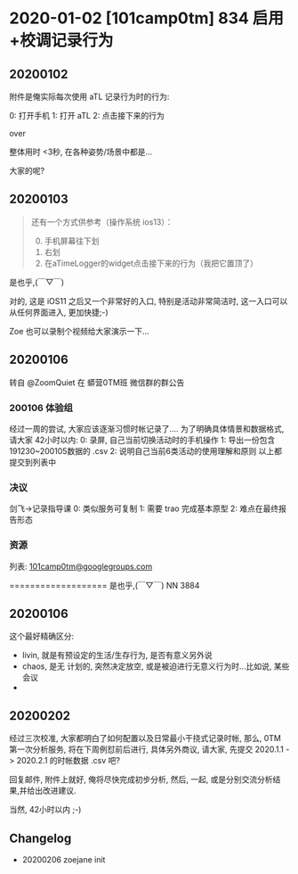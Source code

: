 # 2020-01-02 [101camp0tm] 834 启用+校调记录行为

## 20200102
附件是俺实际每次使用 aTL 记录行为时的行为:

0: 打开手机
1: 打开 aTL
2: 点击接下来的行为

over

整体用时 <3秒, 在各种姿势/场景中都是...

大家的呢?

## 20200103

> 还有一个方式供参考（操作系统 ios13）：
>
> 0. 手机屏幕往下划
> 1. 右划
> 2. 在aTimeLogger的widget点击接下来的行为（我把它置顶了）

是也乎,(￣▽￣)

对的, 这是 iOS11 之后又一个非常好的入口,
特别是活动非常简洁时,
这一入口可以从任何界面进入, 更加快捷;-)

Zoe 也可以录制个视频给大家演示一下...

## 20200106

转自 @ZoomQuiet  在 蟒营0TM班 微信群的群公告

### 200106 体验组
经过一周的尝试, 大家应该逐渐习惯时帐记录了....
为了明确具体情景和数据格式,
请大家 42小时以内:
0: 录屏, 自己当前切换活动时的手机操作
1: 导出一份包含191230~200105数据的 .csv
2: 说明自己当前6类活动的使用理解和原则
以上都提交到列表中

### 决议
剑飞->记录指导课
0: 类似服务可复制
1: 需要 trao 完成基本原型
2: 难点在最终报告形态

### 资源

列表: 101camp0tm@googlegroups.com

===================
是也乎,(￣▽￣)
NN 3884

## 20200106

这个最好精确区分:

- livin, 就是有预设定的生活/生存行为, 是否有意义另外说
- chaos, 是无 计划的, 突然决定放空, 或是被迫进行无意义行为时...比如说, 某些会议
- 
## 20200202

经过三次校准, 大家都明白了如何配置以及日常最小干挠式记录时帐,
那么, 0TM 第一次分析服务,
将在下周例怼前后进行, 具体另外商议,
请大家, 先提交 2020.1.1 -> 2020.2.1 的时帐数据 .csv 吧?

回复邮件, 附件上就好,
俺将尽快完成初步分析,
然后, 一起, 或是分别交流分析结果,并给出改进建议.

当然, 42小时以内 ;-)

## Changelog

- 20200206 zoejane init
